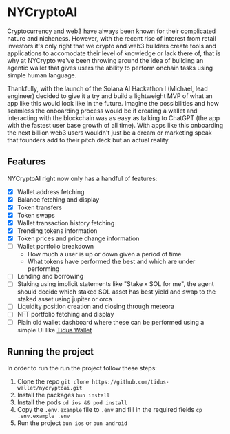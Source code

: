 # NYCryptoAI

Cryptocurrency and web3 have always been known for their complicated nature and nicheness. However, with the recent rise of interest from retail investors it's only right that we crypto and web3 builders create tools and applications to accomodate their level of knowledge or lack there of, that is why at NYCrypto we've been throwing around the idea of building an agentic wallet that gives users the ability to perform onchain tasks using simple human language.

Thankfully, with the launch of the Solana AI Hackathon I (Michael, lead engineer) decided to give it a try and build a lightweight MVP of what an app like this would look like in the future. Imagine the possibilities and how seamless the onboarding process would be if creating a wallet and interacting with the blockchain was as easy as talking to ChatGPT (the app with the fastest user base growth of all time). With apps like this onboarding the next billion web3 users wouldn't just be a dream or marketing speak that founders add to their pitch deck but an actual reality.

## Features

NYCryptoAI right now only has a handful of features:

- [x] Wallet address fetching
- [x] Balance fetching and display
- [x] Token transfers
- [x] Token swaps
- [x] Wallet transaction history fetching
- [x] Trending tokens information
- [x] Token prices and price change information
- [ ] Wallet portfolio breakdown
  - How much a user is up or down given a period of time
  - What tokens have performed the best and which are under performing
- [ ] Lending and borrowing
- [ ] Staking using implicit statements like "Stake x SOL for me", the agent should decide which staked SOL asset has best yield and swap to the staked asset using jupiter or orca
- [ ] Liquidity position creation and closing through meteora
- [ ] NFT portfolio fetching and display
- [ ] Plain old wallet dashboard where these can be performed using a simple UI like [Tidus Wallet](https://tiduswallet.com)

## Running the project

In order to run the run the project follow these steps:

1. Clone the repo `git clone https://github.com/tidus-wallet/nycryptoai.git`
2. Install the packages `bun install`
3. Install the pods `cd ios && pod install`
4. Copy the `.env.example` file to `.env` and fill in the required fields `cp .env.example .env`
5. Run the project `bun ios` or `bun android`
